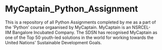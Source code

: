 # MyCaptain_Python_Assignment
This is a repository of all Python Assignments completed by me as a part of the 'Python' course orgaanised by MyCaptain. 
MyCaptain is an NSRCEL- IIM Bangalore Incubated Company. The SDSN has recognised MyCaptain as one of the Top 50 youth-led solutions in the world for working towards the United Nations' Sustainable Development Goals.
